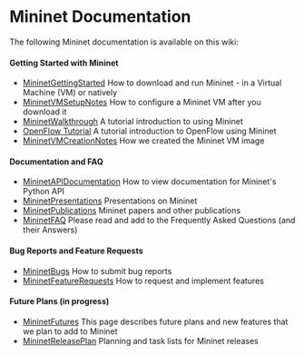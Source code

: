 Mininet Documentation
============

The following Mininet documentation is available on this wiki:

#### Getting Started with Mininet
* [MininetGettingStarted](MininetGettingStarted) How to download and run Mininet - in a Virtual Machine (VM) or natively
* [MininetVMSetupNotes](MininetVMSetupNotes) How to configure a Mininet VM after you download it
* [MininetWalkthrough](MininetWalkthrough) A tutorial introduction to using Mininet
* [OpenFlow Tutorial](http://www.openflow.org/wk/index.php/OpenFlow_Tutorial) A tutorial introduction to OpenFlow using Mininet
* [MininetVMCreationNotes](MininetVMCreationNotes) How we created the Mininet VM image

#### Documentation and FAQ
* [MininetAPIDocumentation](MininetAPIDocumentation) How to view documentation for Mininet's Python API
* [MininetPresentations](MininetPresentations) Presentations on Mininet
* [MininetPublications](MininetPublications) Mininet papers and other publications
* [MininetFAQ](MininetFAQ) Please read and add to the Frequently Asked Questions (and their Answers)

#### Bug Reports and Feature Requests
* [MininetBugs](MininetBugs) How to submit bug reports
* [MininetFeatureRequests](MininetFeatureRequests) How to request and implement features

#### Future Plans (in progress)
* [MininetFutures](MininetFutures) This page describes future plans and new features that we plan to add to Mininet
* [MininetReleasePlan](MininetReleasePlan) Planning and task lists for Mininet releases
